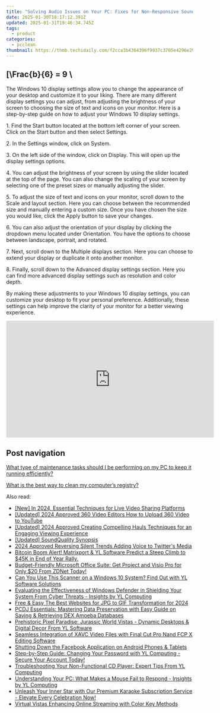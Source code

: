 ```yaml
---
title: "Solving Audio Issues on Your PC: Fixes for Non-Responsive Sound Cards by YL Software Experts"
date: 2025-01-30T18:17:12.391Z
updated: 2025-01-31T19:46:34.745Z
tags:
  - product
categories:
  - pcclean
thumbnail: https://thmb.techidaily.com/f2cca3b4364396f9937c3705e4296e2973a5931d8567f878a9550c1c7138d4f4.jpg
---
```


## \[\Frac{b}{6} = 9 \

The Windows 10 display settings allow you to change the appearance of your desktop and customize it to your liking. There are many different display settings you can adjust, from adjusting the brightness of your screen to choosing the size of text and icons on your monitor. Here is a step-by-step guide on how to adjust your Windows 10 display settings. 

1\. Find the Start button located at the bottom left corner of your screen. Click on the Start button and then select Settings.

2\. In the Settings window, click on System.

3\. On the left side of the window, click on Display. This will open up the display settings options. 

4\. You can adjust the brightness of your screen by using the slider located at the top of the page. You can also change the scaling of your screen by selecting one of the preset sizes or manually adjusting the slider.

5\. To adjust the size of text and icons on your monitor, scroll down to the Scale and layout section. Here you can choose between the recommended size and manually entering a custom size. Once you have chosen the size you would like, click the Apply button to save your changes.

6\. You can also adjust the orientation of your display by clicking the dropdown menu located under Orientation. You have the options to choose between landscape, portrait, and rotated.

7\. Next, scroll down to the Multiple displays section. Here you can choose to extend your display or duplicate it onto another monitor.

8\. Finally, scroll down to the Advanced display settings section. Here you can find more advanced display settings such as resolution and color depth. 

By making these adjustments to your Windows 10 display settings, you can customize your desktop to fit your personal preference. Additionally, these settings can help improve the clarity of your monitor for a better viewing experience.

<!-- affiliate ads begin -->
<iframe width="560" height="315" src="https://www.youtube.com/embed/RAnyQ0uj9Yg?si=Es4_ulcdM_-LuDcq" title="YouTube video player" frameborder="0" allow="accelerometer; autoplay; clipboard-write; encrypted-media; gyroscope; picture-in-picture; web-share" referrerpolicy="strict-origin-when-cross-origin" allowfullscreen></iframe>
<!-- affiliate ads end -->

## Post navigation

[What type of maintenance tasks should I be performing on my PC to keep it running efficiently?](https://tools.techidaily.com/pcclean/products/)

[What is the best way to clean my computer’s registry?](https://tools.techidaily.com/pcclean/products/)

<ins class="adsbygoogle"
     style="display:block"
     data-ad-format="autorelaxed"
     data-ad-client="ca-pub-7571918770474297"
     data-ad-slot="1223367746"></ins>

<ins class="adsbygoogle"
     style="display:block"
     data-ad-client="ca-pub-7571918770474297"
     data-ad-slot="8358498916"
     data-ad-format="auto"
     data-full-width-responsive="true"></ins>

<span class="atpl-alsoreadstyle">Also read:</span>
<div><ul>
<li><a href="https://fox-friendly.techidaily.com/new-in-2024-essential-techniques-for-live-video-sharing-platforms/"><u>[New] In 2024, Essential Techniques for Live Video Sharing Platforms</u></a></li>
<li><a href="https://youtube-data.techidaily.com/ed-2024-approved-360-video-editors-how-to-upload-360-video-to-youtube/"><u>[Updated] 2024 Approved 360 Video Editors How to Upload 360 Video to YouTube</u></a></li>
<li><a href="https://article-posts.techidaily.com/updated-2024-approved-creating-compelling-hauls-techniques-for-an-engaging-viewing-experience/"><u>[Updated] 2024 Approved Creating Compelling Hauls Techniques for an Engaging Viewing Experience</u></a></li>
<li><a href="https://digital-screen-recording.techidaily.com/updated-soundquality-synopsis/"><u>[Updated] SoundQuality Synopsis</u></a></li>
<li><a href="https://twitter-videos.techidaily.com/2024-approved-reversing-silent-trends-adding-voice-to-twitters-media/"><u>2024 Approved Reversing Silent Trends Adding Voice to Twitter's Media</u></a></li>
<li><a href="https://discover-bits.techidaily.com/bitcoin-boom-alert-matrixport-and-yl-software-predict-a-steep-climb-to-45k-in-end-of-year-rally/"><u>Bitcoin Boom Alert! Matrixport & YL Software Predict a Steep Climb to $45K in End of Year Rally.</u></a></li>
<li><a href="https://win-trending.techidaily.com/budget-friendly-microsoft-office-suite-get-project-and-visio-pro-for-only-20-from-zdnet-today/"><u>Budget-Friendly Microsoft Office Suite: Get Project and Visio Pro for Only $20 From ZDNet Today!</u></a></li>
<li><a href="https://discover-bits.techidaily.com/can-you-use-this-scanner-on-a-windows-10-system-find-out-with-yl-software-solutions/"><u>Can You Use This Scanner on a Windows 10 System? Find Out with YL Software Solutions</u></a></li>
<li><a href="https://discover-bits.techidaily.com/evaluating-the-effectiveness-of-windows-defender-in-shielding-your-system-from-cyber-threats-insights-by-yl-computing/"><u>Evaluating the Effectiveness of Windows Defender in Shielding Your System From Cyber Threats - Insights by YL Computing</u></a></li>
<li><a href="https://fox-glue.techidaily.com/free-and-easy-the-best-websites-for-jpg-to-gif-transformation-for-2024/"><u>Free & Easy The Best Websites for JPG to GIF Transformation for 2024</u></a></li>
<li><a href="https://discover-bits.techidaily.com/pcdj-essentials-mastering-data-preservation-with-easy-guide-on-saving-and-retrieving-dex-amoeba-databases/"><u>PCDJ Essentials: Mastering Data Preservation with Easy Guide on Saving & Retrieving DEX Amoeba Databases</u></a></li>
<li><a href="https://discover-bits.techidaily.com/prehistoric-pixel-paradise-jurassic-world-vistas-dynamic-desktops-and-digital-decor-from-yl-software/"><u>Prehistoric Pixel Paradise: Jurassic World Vistas - Dynamic Desktops & Digital Decor From YL Software</u></a></li>
<li><a href="https://media-tips.techidaily.com/seamless-integration-of-xavc-video-files-with-final-cut-pro-nand-fcp-x-editing-software/"><u>Seamless Integration of XAVC Video Files with Final Cut Pro Nand FCP X Editing Software</u></a></li>
<li><a href="https://techno-recovery.techidaily.com/shutting-down-the-facebook-application-on-android-phones-and-tablets/"><u>Shutting Down the Facebook Application on Android Phones & Tablets</u></a></li>
<li><a href="https://discover-bits.techidaily.com/step-by-step-guide-changing-your-password-with-yl-computing-secure-your-account-today/"><u>Step-by-Step Guide: Changing Your Password with YL Computing - Secure Your Account Today!</u></a></li>
<li><a href="https://discover-bits.techidaily.com/troubleshooting-your-non-functional-cd-player-expert-tips-from-yl-computing/"><u>Troubleshooting Your Non-Functional CD Player: Expert Tips From YL Computing</u></a></li>
<li><a href="https://discover-bits.techidaily.com/understanding-your-pc-what-makes-a-mouse-fail-to-respond-insights-by-yl-computing/"><u>Understanding Your PC: What Makes a Mouse Fail to Respond - Insights by YL Computing</u></a></li>
<li><a href="https://discover-bits.techidaily.com/unleash-your-inner-star-with-our-premium-karaoke-subscription-service-elevate-every-celebration-now/"><u>Unleash Your Inner Star with Our Premium Karaoke Subscription Service - Elevate Every Celebration Now!</u></a></li>
<li><a href="https://extra-tips.techidaily.com/virtual-vistas-enhancing-online-streaming-with-color-key-methods/"><u>Virtual Vistas Enhancing Online Streaming with Color Key Methods</u></a></li>
</ul></div>

